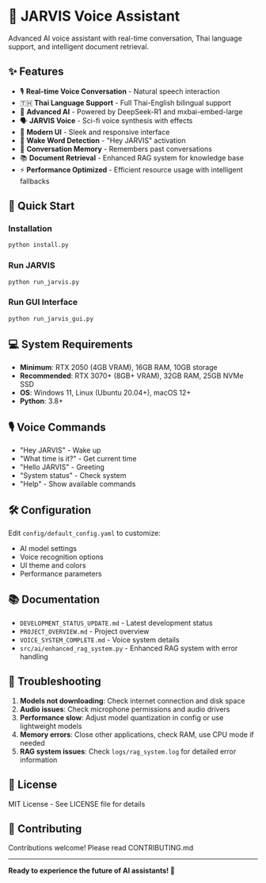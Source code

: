 # 🤖 JARVIS Voice Assistant

Advanced AI voice assistant with real-time conversation, Thai language support, and intelligent document retrieval.

## ✨ Features

- 🎙️ **Real-time Voice Conversation** - Natural speech interaction
- 🇹🇭 **Thai Language Support** - Full Thai-English bilingual support  
- 🧠 **Advanced AI** - Powered by DeepSeek-R1 and mxbai-embed-large
- 🗣️ **JARVIS Voice** - Sci-fi voice synthesis with effects
- 🌌 **Modern UI** - Sleek and responsive interface
- 🎤 **Wake Word Detection** - "Hey JARVIS" activation
- 💾 **Conversation Memory** - Remembers past conversations
- 📚 **Document Retrieval** - Enhanced RAG system for knowledge base
- ⚡ **Performance Optimized** - Efficient resource usage with intelligent fallbacks

## 🚀 Quick Start

### Installation
```bash
python install.py
```

### Run JARVIS
```bash
python run_jarvis.py
```

### Run GUI Interface
```bash
python run_jarvis_gui.py
```

## 💻 System Requirements

- **Minimum**: RTX 2050 (4GB VRAM), 16GB RAM, 10GB storage
- **Recommended**: RTX 3070+ (8GB+ VRAM), 32GB RAM, 25GB NVMe SSD
- **OS**: Windows 11, Linux (Ubuntu 20.04+), macOS 12+
- **Python**: 3.8+

## 🎙️ Voice Commands

- "Hey JARVIS" - Wake up
- "What time is it?" - Get current time
- "Hello JARVIS" - Greeting
- "System status" - Check system
- "Help" - Show available commands

## 🛠️ Configuration

Edit `config/default_config.yaml` to customize:
- AI model settings
- Voice recognition options  
- UI theme and colors
- Performance parameters

## 📚 Documentation

- `DEVELOPMENT_STATUS_UPDATE.md` - Latest development status
- `PROJECT_OVERVIEW.md` - Project overview
- `VOICE_SYSTEM_COMPLETE.md` - Voice system details
- `src/ai/enhanced_rag_system.py` - Enhanced RAG system with error handling

## 🔧 Troubleshooting

1. **Models not downloading**: Check internet connection and disk space
2. **Audio issues**: Check microphone permissions and audio drivers
3. **Performance slow**: Adjust model quantization in config or use lightweight models
4. **Memory errors**: Close other applications, check RAM, use CPU mode if needed
5. **RAG system issues**: Check `logs/rag_system.log` for detailed error information

## 📄 License

MIT License - See LICENSE file for details

## 🤝 Contributing

Contributions welcome! Please read CONTRIBUTING.md

---

**Ready to experience the future of AI assistants! 🚀**
